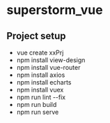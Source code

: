 # superstorm_vue

## Project setup

- vue create xxPrj
- npm install view-design
- npm install vue-router
- npm install axios
- npm install echarts
- npm install vuex
- npm run lint --fix
- npm run build
- npm run serve
